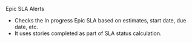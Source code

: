 
Epic SLA Alerts 
- Checks the In progress Epic SLA based on estimates, start date, due date, etc.
- It uses stories completed as part of SLA status calculation.
